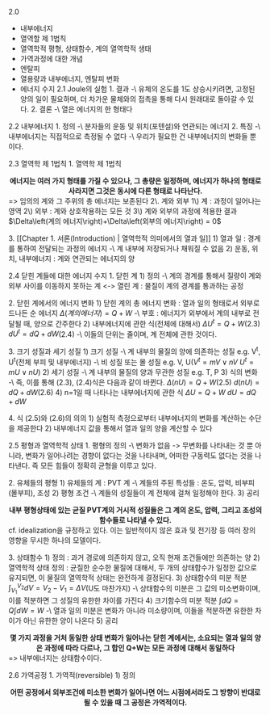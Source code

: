 2.0
- 내부에너지
- 열역할 제 1법칙
- 열역학적 평형, 상태함수, 계의 열역학적 생태
- 가역과정에 대한 개념
- 엔탈피
- 열용량과 내부에너지, 엔탈피 변화
- 에너지 수지
2.1 Joule의 실험
1\. 결과
-\ 유체의 온도를 1도 상승시키려면, 고정된 양의 일이 필요하며, 더 차가운 물체와의 접촉을 통해 다시 원래대로 돌아갈 수 있다.
2\. 결론
-\ 열은 에너지의 한 형태다

2.2 내부에너지
1\. 정의 
-\ 분자들의 운동 및 위치(포텐설)와 연관되는 에너지
2\. 특징
-\ 내부에너지는 직접적으로 측정될 수 없다
-\ 우리가 필요한 건 내부에너지의 변화들 뿐이다.

2.3 열역학 제 1법칙
1\. 열역학 제 1법칙
<center><strong>에너지는 여러 가지 형태를 가질 수 있으나, 그 총량은 일정하며, 에너지가 하나의 형태로 사라지면 그것은 동시에 다른 형태로 나타난다.</strong></center>
=> 임의의 계와 그 주위의 총 에너지는 보존된다
2\. 계와 외부
1\) 계 : 과정이 일어나는 영역
2\) 외부 : 계와 상호작용하는 모든 것
3\) 계와 외부의 과정에 적용한 결과
$\Delta\left(계의 에너지\right)+\Delta\left(외부의 에너지\right) = 0$

3\. [[Chapter 1. 서론(Introduction) | 열역학적 의미에서의 열과 일]]
1\) 열과 일 : 경계를 통하여 전달되는 과정의 에너지
-\ 계 내부에 저장되거나 채워질 수 없음
2\) 운동, 위치, 내부에너지 : 계와 연관되는 에너지의 양

2.4 닫힌 계들에 대한 에너지 수지
1\. 닫힌 계
1\) 정의
-\ 계의 경계를 통해서 질량이 계와 외부 사이를 이동하지 못하는 계
<-> 열린 계 : 물질이 계의 경계를 통과하는 공정

2\. 닫힌 계에서의 에너지 변화
1\) 닫힌 계의 총 에너지 변화 :  열과 일의 형태로서 외부로 드나든 순 에너지
$\Delta\left(계의 에너지\right)=Q+W$
-\ 부호 : 에너지가 외부에서 계의 내부로 전달될 때, 양으로 간주한다
2\) 내부에너지에 관한 식(전체에 대해서)
$\Delta U^{t}=Q+W$(2.3)
$dU^{t}=dQ+dW$(2.4)
-\ 이들의 단위는 줄이며, 계 전체에 관한 것이다.

3\. 크기 성질과 세기 성질
1\) 크기 성질
-\ 계 내부의 물질의 양에 의존하는 성질 e.g. V<sup>t</sup>, U<sup>t</sup>(전체 부피 및 내부에너지)
-\ 비 성질 또는 몰 성질 e.g. V, U($V^{t}=mV\lor nV$ $U^{t}=mU\lor nU$)
2\) 세기 성질
-\ 계 내부의 물질의 양과 무관한 성질 e.g. T, P
3\) 식의 변화
-\ 즉, 이를 통해 (2.3), (2.4)식은 다음과 같이 바뀐다.
$\Delta (nU)=Q+W$(2.5)
$d(nU)=dQ+dW$(2.6)
4\) n=1일 때 나타나는 내부에너지에 관한 식
$\Delta U=Q+W$
$dU=dQ+dW$

4\. 식 (2.5)와 (2.6)의 의의
1\) 실험적 측정으로부터 내부에너지의 변화를 계산하는 수단을 제공한다
2\) 내부에너지 값을 통해서 열과 일의 양을 계산할 수 있다


2.5 평형과 열역학적 상태
1\. 평형의 정의
-\ 변화가 없음
-> 무변화를 나타내는 것 뿐 아니라, 변화가 일어나려는 경향이 없다는 것을 나타내며, 어떠한 구동력도 없다는 것을 나타낸다. 즉 모든 힘들이 정확히 균형을 이루고 있다. 

2\. 유체들의 평형
1\) 유체들의 계 : PVT 계
-\ 계들의 주된 특성들 : 온도, 압력, 비부피(몰부피), 조성
2\) 평형 조건
-\ 계들의 성질들이 계 전체에 걸쳐 일정해야 한다.
3\) 공리
<center><strong>내부 평형상태에 있는 균질 PVT계의 거시적 성질들은 그 계의 온도, 압력, 그리고 조성의 함수들로 나타낼 수 있다.</strong></center>
cf. idealization을 규정하고 있다. 이는 일반적이지 않은 효과 및 전기장 등 여러 장의 영향을 무시한 하나의 모델이다.

3\. 상태함수
1\) 정의 : 과거 경로에 의존하지 않고, 오직 현재 조건들에만 의존하는 양
2\) 열역학적 상태 정의 : 균질한 순수한 물질에 대해서, 두 개의 상태함수가 일정한 값으로 유지되면, 이 물질의 열역학적 상태는 완전하게 결정된다.
3\) 상태함수의 미분 적분
$\int_{V_1}^{V_2} dV=V_2-V_1=\Delta V$(U도 마찬가지)
-\ 상태함수의 미분은 그 값의 미소변화이며, 이를 적분하면 그 성질의 유한한 차이를 가진다
4\) 크기함수의 미분 적분
$\int dQ=Q$$\int dW=W$
-\ 열과 일의 미분은 변화가 아니라 미소량이며, 이들을 적분하면 유한한 차이가 아닌 유한한 양이 나온다
5\) 공리
<center><strong>몇 가지 과정을 거처 동일한 상태 변화가 일어나는 닫힌 계에서는, 소요되는 열과 일의 양은 과정에 따라 다르나, 그 합인 Q+W는 모든 과정에 대해서 동일하다</strong></center>
=> 내부에너지는 상태함수이다.

2.6 가역공정
1\. 가역적(reversible)
1\) 정의
<center><strong>어떤 공정에서 외부조건에 미소한 변화가 일어나면 어느 시점에서라도 그 방향이 반대로 될 수 있을 때 그 공정은 가역적이다.</strong></center>


